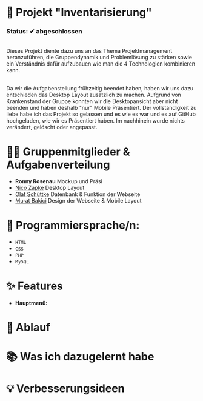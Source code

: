 # 📁 Projekt "Inventarisierung"
### Status: ✔ abgeschlossen 
 
<br>Dieses Projekt diente dazu uns an das Thema Projektmanagement heranzuführen, die Gruppendynamik und Problemlösung zu stärken sowie ein Verständnis dafür aufzubauen wie man die 4 Technologien kombinieren kann.

<br>Da wir die Aufgabenstellung frühzeitig beendet haben, haben wir uns dazu entschieden das Desktop Layout zusätzlich zu machen. Aufgrund von Krankenstand der Gruppe konnten wir die Desktopansicht aber nicht beenden und haben deshalb "nur" Mobile Präsentiert. Der vollständigkeit zu liebe habe ich das Projekt so gelassen und es wie es war und es auf GitHub hochgeladen, wie wir es Präsentiert haben. Im nachhinein wurde nichts verändert, gelöscht oder angepasst.
 
# 👨‍💻 Gruppenmitglieder & Aufgabenverteilung
- <b>Ronny Rosenau</b>
Mockup und Präsi
- [Nico Zapke](https://github.com/nzapke)
Desktop Layout
- [Olaf Schüttke](https://github.com/S2pid030)
Datenbank & Funktion der Webseite
- [Murat Bakici](https://github.com/murat-bakici)
Design der Webseite & Mobile Layout
 
# 🧰 Programmiersprache/n:
- `HTML`
- `CSS`
- `PHP`
- `MySQL`

# ✨ Features
- **Hauptmenü:**

# 🔄 Ablauf

# 📚 Was ich dazugelernt habe

# 💡 Verbesserungsideen
